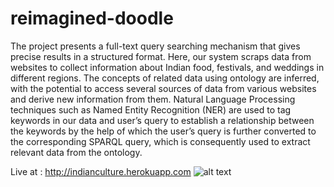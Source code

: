 # reimagined-doodle
The project presents a full-text query searching mechanism that gives precise results in a structured format. Here, our system scraps data from websites to collect information about Indian food, festivals, and weddings in different regions. The concepts of related data using ontology are inferred, with the potential to access several sources of data from various websites and derive new information from them. Natural Language Processing techniques such as Named Entity Recognition (NER) are used to tag keywords in our data and user’s query to establish a relationship between the keywords by the help of which the user’s query is further converted to the corresponding SPARQL query, which is consequently used to extract relevant data from the ontology.

Live at : http://indianculture.herokuapp.com
![alt text](https://github.com/unicorn09/reimagined-doodle/blob/main/Screenshot.png?raw=true)
